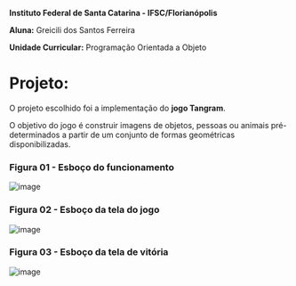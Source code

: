 **Instituto Federal de Santa Catarina - IFSC/Florianópolis**

**Aluna:** Greicili dos Santos Ferreira

**Unidade Curricular:** Programação Orientada a Objeto

# Projeto:
O projeto escolhido foi a implementação do **jogo Tangram**. 

O objetivo do jogo é construir imagens de objetos, pessoas ou animais pré-determinados a partir de um conjunto de formas geométricas disponibilizadas.

### Figura 01 - Esboço do funcionamento
![image](https://github.com/Greicili/Tangram/assets/81031562/5898fa1d-c8f5-41c4-9d44-e8080f66b8a1)

### Figura 02 - Esboço da tela do jogo
![image](https://github.com/Greicili/Tangram/assets/81031562/070f18c0-b7a6-4cd5-b19f-b005e8dbf4a7)

### Figura 03 - Esboço da tela de vitória
![image](https://github.com/Greicili/Tangram/assets/81031562/06227a14-b476-41de-8453-a988bfb278b5)




